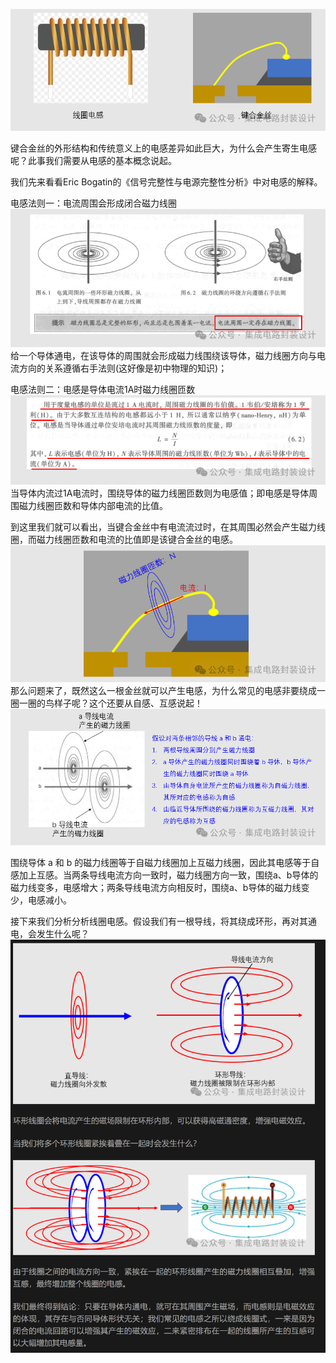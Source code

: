 
![](https://raw.githubusercontent.com/LeroyK111/pictureBed/master/20250311170951.png)

键合金丝的外形结构和传统意义上的电感差异如此巨大，为什么会产生寄生电感呢？此事我们需要从电感的基本概念说起。

我们先来看看Eric Bogatin的《信号完整性与电源完整性分析》中对电感的解释。

电感法则一：电流周围会形成闭合磁力线圈
![](https://raw.githubusercontent.com/LeroyK111/pictureBed/master/20250311171005.png)
给一个导体通电，在该导体的周围就会形成磁力线围绕该导体，磁力线圈方向与电流方向的关系遵循右手法则(这好像是初中物理的知识)；

电感法则二：电感是导体电流1A时磁力线圈匝数
![](https://raw.githubusercontent.com/LeroyK111/pictureBed/master/20250311171020.png)
当导体内流过1A电流时，围绕导体的磁力线圈匝数则为电感值；即电感是导体周围磁力线圈匝数和导体内部电流的比值。

到这里我们就可以看出，当键合金丝中有电流流过时，在其周围必然会产生磁力线圈，而磁力线圈匝数和电流的比值即是该键合金丝的电感。
![](https://raw.githubusercontent.com/LeroyK111/pictureBed/master/20250311171039.png)
那么问题来了，既然这么一根金丝就可以产生电感，为什么常见的电感非要绕成一圈一圈的鸟样子呢？这个还要从自感、互感说起！
![](https://raw.githubusercontent.com/LeroyK111/pictureBed/master/20250311171056.png)

围绕导体 a 和 b 的磁力线圈等于自磁力线圈加上互磁力线圈，因此其电感等于自感加上互感。当两条导线电流方向一致时，磁力线圈方向一致，围绕a、b导体的磁力线变多，电感增大；两条导线电流方向相反时，围绕a、b导体的磁力线变少，电感减小。

接下来我们分析分析线圈电感。假设我们有一根导线，将其绕成环形，再对其通电，会发生什么呢？
![](https://raw.githubusercontent.com/LeroyK111/pictureBed/master/20250311171114.png)








